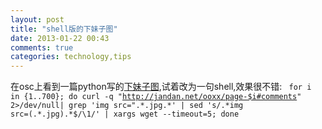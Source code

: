 ```yaml
---
layout: post
title: "shell版的下妹子图"
date: 2013-01-22 00:43
comments: true
categories: technology,tips
---
```


在osc上看到一篇python写的[下妹子图][1],试着改为一句shell,效果很不错:
<code>
for i in {1..700}; do curl -q "http://jandan.net/ooxx/page-$i#comments" 2>/dev/null| grep 'img src=".\*.jpg.\*' | sed 's/.\*img src=\(.\*.jpg\).\*$/\1/' | xargs wget --timeout=5; done
</code>


[1]: http://www.oschina.net/code/snippet_13769_17481 "下妹子图"



